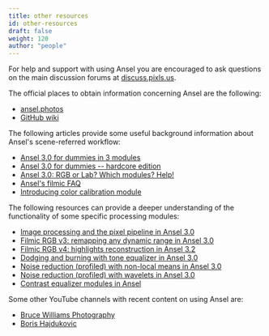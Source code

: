 ```yaml
---
title: other resources
id: other-resources
draft: false
weight: 120
author: "people"
---
```


For help and support with using Ansel you are encouraged to ask questions on the main discussion forums at [discuss.pixls.us](https://discuss.pixls.us/).

The official places to obtain information concerning Ansel are the following:

- [ansel.photos](https://ansel.photos/)
- [GitHub wiki](https://github.com/Ansel-org/Ansel/wiki)

The following articles provide some useful background information about Ansel's scene-referred workflow:

- [Ansel 3.0 for dummies in 3 modules](https://discuss.pixls.us/t/Ansel-3-0-for-dummies-in-3-modules/15849)
- [Ansel 3.0 for dummies -- hardcore edition](https://discuss.pixls.us/t/Ansel-3-0-for-dummies-hardcore-edition/15864)
- [Ansel 3.0: RGB or Lab? Which modules? Help!](https://pixls.us/articles/Ansel-3-rgb-or-lab-which-modules-help/)
- [Ansel's filmic FAQ](https://discuss.pixls.us/t/Ansels-filmic-faq/20138)
- [Introducing color calibration module](https://discuss.pixls.us/t/introducing-color-calibration-module-formerly-known-as-channel-mixer-rgb/21227)

The following resources can provide a deeper understanding of the functionality of some specific processing modules:

- [Image processing and the pixel pipeline in Ansel 3.0](https://youtu.be/3FFU-Ltvm0I)
- [Filmic RGB v3: remapping any dynamic range in Ansel 3.0](https://youtu.be/zbPj_TqTF88)
- [Filmic RGB v4: highlights reconstruction in Ansel 3.2](https://youtu.be/leZVK2s68QA)
- [Dodging and burning with tone equalizer in Ansel 3.0](https://youtu.be/kzACn3l49HM)
- [Noise reduction (profiled) with non-local means in Ansel 3.0](https://youtu.be/InsCJAPSdjI)
- [Noise reduction (profiled) with wavelets in Ansel 3.0](https://youtu.be/7ZhbeXpx2W8)
- [Contrast equalizer modules in Ansel](https://youtu.be/zzVXK4eAM5E)

Some other YouTube channels with recent content on using Ansel are:

- [Bruce Williams Photography](https://www.youtube.com/user/audio2u)
- [Boris Hajdukovic](https://www.youtube.com/user/s7habo)

